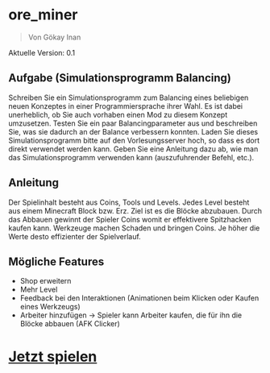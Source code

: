 # ore_miner
> Von Gökay Inan

Aktuelle Version: 0.1


## Aufgabe (Simulationsprogramm Balancing)

Schreiben Sie ein Simulationsprogramm
zum Balancing eines beliebigen neuen Konzeptes in einer Programmiersprache ihrer Wahl.
Es ist dabei unerheblich, ob Sie auch vorhaben einen Mod zu diesem Konzept umzusetzen.
Testen Sie ein paar Balancingparameter aus und beschreiben Sie, was sie dadurch an der
Balance verbessern konnten.
Laden Sie dieses Simulationsprogramm bitte auf den Vorlesungsserver hoch, so dass es dort
direkt verwendet werden kann.
Geben Sie eine Anleitung dazu ab, wie man das Simulationsprogramm verwenden kann (auszufuhrender Befehl, etc.).


## Anleitung

Der Spielinhalt besteht aus Coins, Tools und Levels. Jedes Level besteht aus einem Minecraft Block bzw. Erz.
Ziel ist es die Blöcke abzubauen. Durch das Abbauen gewinnt der Spieler Coins womit er effektivere Spitzhacken kaufen kann.
Werkzeuge machen Schaden und bringen Coins. Je höher die Werte desto effizienter der Spielverlauf.


## Mögliche Features

* Shop erweitern
* Mehr Level
* Feedback bei den Interaktionen (Animationen beim Klicken oder Kaufen eines Werkzeugs)
* Arbeiter hinzufügen -> Spieler kann Arbeiter kaufen, die für ihn die Blöcke abbauen (AFK Clicker)

<h1><a href="https://linaks.github.io/ore_miner/build/web/">Jetzt spielen</a></h1>